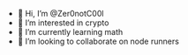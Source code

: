- 👋 Hi, I’m @Zer0notC00l
- 👀 I’m interested in crypto
- 🌱 I’m currently learning math
- 💞️ I’m looking to collaborate on node runners


<!---
Zer0notC00l/Zer0notC00l is a ✨ special ✨ repository because its `README.md` (this file) appears on your GitHub profile.
You can click the Preview link to take a look at your changes.
--->
